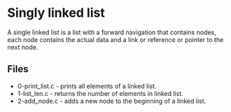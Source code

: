 # Singly linked list
A single linked list is a list with a forward navigation that contains nodes, each node contains the actual data and a link or reference or pointer to the next node.
## Files
- 0-print_list.c - prints all elements of a linked list.
- 1-list_len.c - returns the number of elements in linked list.
- 2-add_node.c - adds a new node to the beginning of a linked list.
